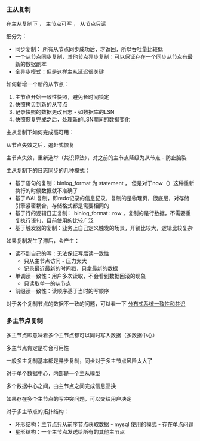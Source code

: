 
### 主从复制

在主从复制下 ， 主节点可写 ， 从节点只读

细分为：

- 同步复制： 所有从节点同步成功后，才返回，所以吞吐量比较低
- 一个从节点同步复制，其他节点异步复制：可以保证存在一个同步从节点有最新的数据副本
- 全异步模式：但是这样主从延迟很关键

如何新增一个新的从节点：

1. 主节点开始一致性快照，避免长时间锁定
2. 快照拷贝到新的从节点
3. 记录快照的数据更改日志 - 如数据库的LSN
4. 快照恢复完成之后，处理新的LSN期间的数据变化

主从复制下如何完成高可用：

从节点失效之后，追赶式恢复

主节点失效，重新选举（共识算法），对之前的主节点降级为从节点 - 防止脑裂

主从复制下的日志同步的几种模式：

- 基于语句的复制：binlog_format 为 statement ， 但是对于now（）这种重新执行的时候数据就不准确了
- 基于WAL复制，即redo记录的信息记录，复制的是物理页，很底层，对存储引擎紧密耦合，存储格式都是需要相同的
- 基于行的逻辑日志复制： binlog_format : row ，复制的是行数据，不需要重复执行语句，目前使用的比较广泛
- 基于触发器的复制：业务上自己定义触发的场景，开销比较大，逻辑比较复杂

如果复制发生了滞后，会产生：

- 读不到自己的写：无法保证写后读一致性
    - 只从主节点访问 - 压力太大
    - 记录最近最新的时间戳，只拿最新的数据
- 单调读一致性：用户多次读取，不会看到数据回滚的现象
    - 只读取单一的从节点
- 前缀读一致性：读顺序基于当时的写顺序

对于各个复制节点的数据不一致的问题，可以看一下 [分布式系统一致性和共识](https://www.notion.so/72cfd3ed57e042f8a1d94600ca3a91b6?pvs=21)

### 多主节点复制

多主节点即意味着多个主节点都可以同时写入数据（多数据中心）

多主节点肯定是符合可用性

一般多主复制基本都是异步复制，同步对于多主节点风险太大了

对于单个数据中心，内部是一个主从模型

多个数据中心之间，由主节点之间完成信息互换

如果存在多个主节点的写冲突问题，可以交给用户决定

对于多主节点的拓扑结构：

- 环形结构：主节点只从前序节点获取数据 - mysql 使用的模式 - 存在单点问题
- 星形结构：一个主节点发送给所有的其他主节点